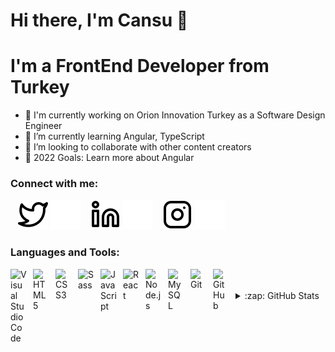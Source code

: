 
# Hi there, I'm Cansu 👋 

# I'm a FrontEnd Developer from Turkey

- 🌱 I'm currently working on Orion Innovation Turkey as a Software Design Engineer
- 🔭 I’m currently learning Angular, TypeScript
- 👯 I’m looking to collaborate with other content creators
- 🥅 2022 Goals: Learn more about Angular




### Connect with me:

&nbsp;&nbsp;
[![website](./img/twitter-light.svg)](https://twitter.com/cansu_cuce#gh-light-mode-only)
[![website](./img/twitter-dark.svg)](https://twitter.com/cansu_cuce#gh-dark-mode-only)
&nbsp;&nbsp;
[![website](./img/linkedin-light.svg)](https://linkedin.com/in/cansu-cüce-9065ab102#gh-light-mode-only)
[![website](./img/linkedin-dark.svg)](https://linkedin.com/in/cansu-cüce-9065ab102#gh-dark-mode-only)
&nbsp;&nbsp;
[![website](./img/instagram-light.svg)](https://instagram.com/cannsucuce#gh-light-mode-only)
[![website](./img/instagram-dark.svg)](https://instagram.com/cannsucuce#gh-dark-mode-only)




### Languages and Tools:

<img align="left" alt="Visual Studio Code" width="26px" src="https://cdn.jsdelivr.net/gh/devicons/devicon/icons/vscode/vscode-original.svg" style="padding-right:10px;" />
<img align="left" alt="HTML5" width="26px" src="https://cdn.jsdelivr.net/gh/devicons/devicon/icons/html5/html5-original.svg" style="padding-right:10px;" />
<img align="left" alt="CSS3" width="26px" src="https://cdn.jsdelivr.net/gh/devicons/devicon/icons/css3/css3-original.svg" style="padding-right:10px;" />
<img align="left" alt="Sass" width="26px" src="https://cdn.jsdelivr.net/gh/devicons/devicon/icons/sass/sass-original.svg" style="padding-right:10px;" />
<img align="left" alt="JavaScript" width="26px" src="https://cdn.jsdelivr.net/gh/devicons/devicon/icons/javascript/javascript-original.svg" style="padding-right:10px;" />
<img align="left" alt="React" width="26px" src="https://cdn.jsdelivr.net/gh/devicons/devicon/icons/react/react-original.svg" style="padding-right:10px;" />
<img align="left" alt="Node.js" width="26px" src="https://cdn.jsdelivr.net/gh/devicons/devicon/icons/nodejs/nodejs-original.svg" style="padding-right:10px;" />
<img align="left" alt="MySQL" width="26px" src="https://cdn.jsdelivr.net/gh/devicons/devicon/icons/mysql/mysql-original.svg" style="padding-right:10px;" />
<img align="left" alt="Git" width="26px" src="https://cdn.jsdelivr.net/gh/devicons/devicon/icons/git/git-original.svg" style="padding-right:10px;" />
<img align="left" alt="GitHub" width="26px" src="https://user-images.githubusercontent.com/3369400/139447912-e0f43f33-6d9f-45f8-be46-2df5bbc91289.png" style="padding-right:10px;" />

<br>
</br>

<details>
  <summary>:zap: GitHub Stats</summary>

  <img align="left" alt="Cansu's GitHub Stats" src="https://github-readme-stats.vercel.app/api?username=cannsuual&show_icons=true&hide_border=false&title_color=ff652f&icon_color=FFE400&bg_color=09131B&text_color=ffffff&border_color=0c1a25" />

</details>
